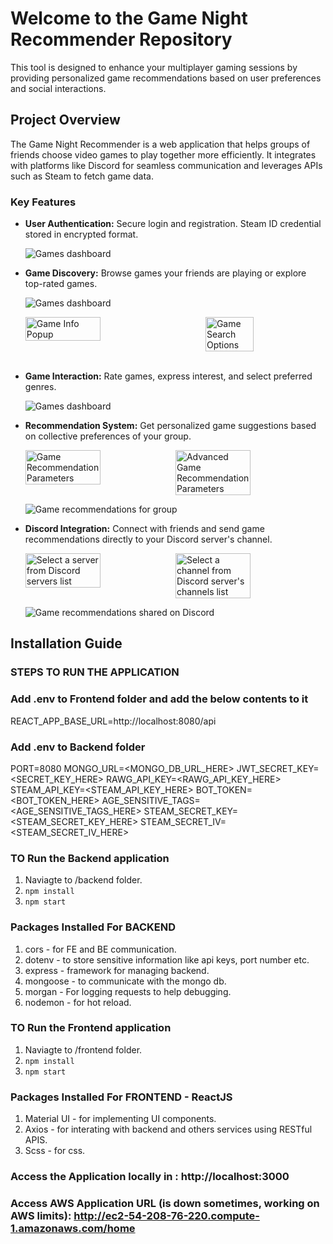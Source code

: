 # Welcome to the Game Night Recommender Repository

This tool is designed to enhance your multiplayer gaming sessions by providing personalized game recommendations based on user preferences and social interactions.

## Project Overview

The Game Night Recommender is a web application that helps groups of friends choose video games to play together more efficiently. It integrates with platforms like Discord for seamless communication and leverages APIs such as Steam to fetch game data.

### Key Features

- **User Authentication:** Secure login and registration. Steam ID credential stored in encrypted format.

  ![Games dashboard](images/SignUp.png)

- **Game Discovery:** Browse games your friends are playing or explore top-rated games.

  ![Games dashboard](images/Dashboard.png)

  <div style="display:flex; justify-content:space-between;">
    <img src="images/GameInfo.png" alt="Game Info Popup" width="50%">
    <img src="images/GameSearchOptions.png" alt="Game Search Options" height="40%">
  </div><br>

- **Game Interaction:** Rate games, express interest, and select preferred genres.

  ![Games dashboard](images/GameGenres.png)

- **Recommendation System:** Get personalized game suggestions based on collective preferences of your group.

  <div style="display:flex; justify-content:space-between;">
    <img src="images/GameParameters.png" alt="Game Recommendation Parameters" width="50%">
    <img src="images/GameParametersAdvanced.png" alt="Advanced Game Recommendation Parameters" width="50%">
  </div>

  ![Game recommendations for group](images/GameRecommendations.png)

- **Discord Integration:** Connect with friends and send game recommendations directly to your Discord server's channel.

  <div style="display:flex; justify-content:space-between;">
    <img src="images/DiscordServerList.png" alt="Select a server from Discord servers list" width="50%">
    <img src="images/DiscordServerChannelsList.png" alt="Select a channel from Discord server's channels list" width="50%">
  </div>

  ![Game recommendations shared on Discord](images/GameRecommendationsSharedDiscord.png)

## Installation Guide
### STEPS TO RUN THE APPLICATION

### Add .env to Frontend folder and add the below contents to it
REACT_APP_BASE_URL=http://localhost:8080/api

### Add .env to Backend folder
PORT=8080
MONGO_URL=<MONGO_DB_URL_HERE>
JWT_SECRET_KEY=<SECRET_KEY_HERE>
RAWG_API_KEY=<RAWG_API_KEY_HERE>
STEAM_API_KEY=<STEAM_API_KEY_HERE>
BOT_TOKEN=<BOT_TOKEN_HERE>
AGE_SENSITIVE_TAGS=<AGE_SENSITIVE_TAGS_HERE>
STEAM_SECRET_KEY=<STEAM_SECRET_KEY_HERE>
STEAM_SECRET_IV=<STEAM_SECRET_IV_HERE>

### TO Run the Backend application
1. Naviagte to /backend folder.
2. `npm install`
3. `npm start`

### Packages Installed For BACKEND
1. cors - for FE and BE communication.
2. dotenv - to store sensitive information like api keys, port number etc.
3. express - framework for managing backend.
4. mongoose - to communicate with the mongo db.
5. morgan - For logging requests to help debugging.
6. nodemon - for hot reload.

### TO Run the Frontend application
1. Naviagte to /frontend folder.
2. `npm install`
3. `npm start`

### Packages Installed For FRONTEND - ReactJS
1. Material UI - for implementing UI components.
2. Axios - for interating with backend and others services using RESTful APIS.
3. Scss - for css.

### Access the Application locally in : http://localhost:3000
### Access AWS Application URL (is down sometimes, working on AWS limits): http://ec2-54-208-76-220.compute-1.amazonaws.com/home